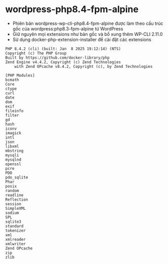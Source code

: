 # wordpress-php8.4-fpm-alpine

* Phiên bản wordpress-wp-cli-php8.4-fpm-alpine được làm theo cấu trúc gốc của wordpress:php8.3-fpm-alpine từ WordPress
* Giữ nguyên mọi extensions như bản gốc và bổ xung thêm WP-CLI 2.11.0
* Sử dụng docker-php-extension-installer để cài đặt các extensions

```
PHP 8.4.2 (cli) (built: Jan  8 2025 19:12:14) (NTS)
Copyright (c) The PHP Group
Built by https://github.com/docker-library/php
Zend Engine v4.4.2, Copyright (c) Zend Technologies
    with Zend OPcache v8.4.2, Copyright (c), by Zend Technologies
```
```
[PHP Modules]
bcmath
Core
ctype
curl
date
dom
exif
fileinfo
filter
gd
hash
iconv
imagick
intl
json
libxml
mbstring
mysqli
mysqlnd
openssl
pcre
PDO
pdo_sqlite
Phar
posix
random
readline
Reflection
session
SimpleXML
sodium
SPL
sqlite3
standard
tokenizer
xml
xmlreader
xmlwriter
Zend OPcache
zip
zlib
```
